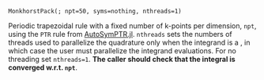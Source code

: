 ```
MonkhorstPack(; npt=50, syms=nothing, nthreads=1)
```

Periodic trapezoidal rule with a fixed number of k-points per dimension, `npt`, using the `PTR` rule from [AutoSymPTR.jl](https://github.com/lxvm/AutoSymPTR.jl). `nthreads` sets the numbers of threads used to parallelize the quadrature only when the integrand is a , in which case the user must parallelize the integrand evaluations. For no threading set `nthreads=1`. **The caller should check that the integral is converged w.r.t. `npt`**.
